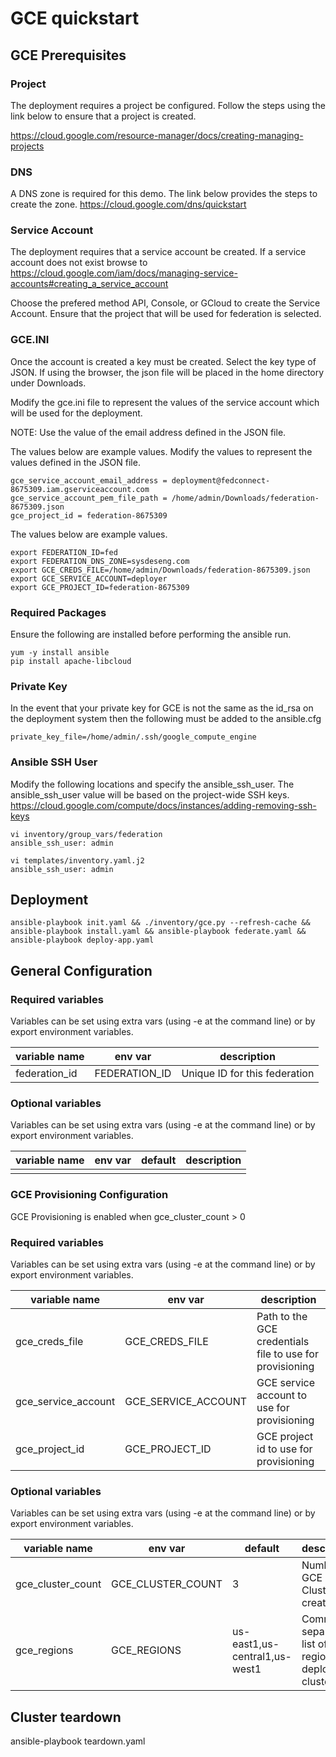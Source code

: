 # GCE quickstart

## GCE Prerequisites

### Project
The deployment requires a project be configured. Follow the steps using the link below to ensure that a project
is created.

https://cloud.google.com/resource-manager/docs/creating-managing-projects

### DNS
A DNS zone is required for this demo. The link below provides the steps to create the zone.
https://cloud.google.com/dns/quickstart

### Service Account

The deployment requires that a service account be created. If a service account does not exist browse to
https://cloud.google.com/iam/docs/managing-service-accounts#creating_a_service_account

Choose the prefered method API, Console, or GCloud to create the Service Account. Ensure that the project that
will be used for federation is selected.

### GCE.INI

Once the account is created a key must be created. Select the key type of JSON. If using the browser, the
json file will be placed in the home directory under Downloads.

Modify the gce.ini file to represent the values of the service account which will be used for the deployment.

NOTE: Use the value of the email address defined in the JSON file. 

The values below are example values. Modify the values to represent the values defined in the JSON file. 
```
gce_service_account_email_address = deployment@fedconnect-8675309.iam.gserviceaccount.com
gce_service_account_pem_file_path = /home/admin/Downloads/federation-8675309.json
gce_project_id = federation-8675309
```

The values below are example values.
```
export FEDERATION_ID=fed
export FEDERATION_DNS_ZONE=sysdeseng.com
export GCE_CREDS_FILE=/home/admin/Downloads/federation-8675309.json
export GCE_SERVICE_ACCOUNT=deployer
export GCE_PROJECT_ID=federation-8675309
```

### Required Packages
Ensure the following are installed before performing the ansible run.

```
yum -y install ansible
pip install apache-libcloud

```

### Private Key
In the event that your private key for GCE is not the same as the id_rsa on the deployment system then the following must be added to the ansible.cfg

```
private_key_file=/home/admin/.ssh/google_compute_engine
```
### Ansible SSH User
Modify the following locations and specify the ansible_ssh_user. The ansible_ssh_user value will be based on the project-wide SSH keys. 
https://cloud.google.com/compute/docs/instances/adding-removing-ssh-keys

```
vi inventory/group_vars/federation
ansible_ssh_user: admin
```

```
vi templates/inventory.yaml.j2
ansible_ssh_user: admin
```
## Deployment
```
ansible-playbook init.yaml && ./inventory/gce.py --refresh-cache && ansible-playbook install.yaml && ansible-playbook federate.yaml && ansible-playbook deploy-app.yaml 
```

## General Configuration

### Required variables
Variables can be set using extra vars (using -e at the command line) or by export environment variables.

| variable name | env var | description |
|---------------|---------|-------------|
| federation_id | FEDERATION_ID | Unique ID for this federation |

### Optional variables
Variables can be set using extra vars (using -e at the command line) or by export environment variables.

| variable name | env var | default | description |
|---------------|---------|---------|-------------|
|               |         |         |             |

### GCE Provisioning Configuration

GCE Provisioning is enabled when gce_cluster_count > 0

### Required variables

Variables can be set using extra vars (using -e at the command line) or by export environment variables.

| variable name | env var | description |
|---------------|---------|-------------|
| gce_creds_file | GCE_CREDS_FILE | Path to the GCE credentials file to use for provisioning |
| gce_service_account | GCE_SERVICE_ACCOUNT | GCE service account to use for provisioning |
| gce_project_id | GCE_PROJECT_ID | GCE project id to use for provisioning |

### Optional variables

Variables can be set using extra vars (using -e at the command line) or by export environment variables.

| variable name | env var | default | description |
|---------------|---------|---------|-------------|
| gce_cluster_count | GCE_CLUSTER_COUNT | 3 | Number of GCE Clusters to create |
| gce_regions | GCE_REGIONS | us-east1,us-central1,us-west1 | Comma separated list of regions to deploy clusters to |

## Cluster teardown

ansible-playbook teardown.yaml
